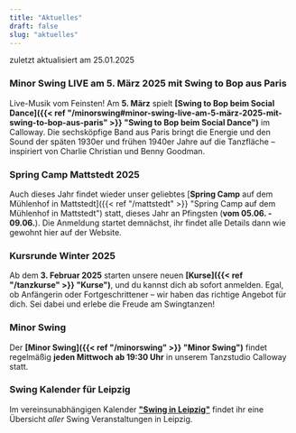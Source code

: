 ```yaml
---
title: "Aktuelles"
draft: false
slug: "aktuelles"
---
```


zuletzt aktualisiert am 25.01.2025

[//]: # (### Friday Night Balboa)
[//]: # (Im November laden wir euch wieder zum **[Friday Night Balboa]&#40;{{< ref "/fridaynightbalboa" >}} "Friday Night Balboa"&#41;**-Abend im Calloway ein: Am **29.11.**ab 18:30 Uhr starten wir mit einem Drop-In-Kurs, danach wird getanzt!)

[//]: # (### Tag der offenen Tür am 19.01.2025)
[//]: # (Am **19.01.2025** öffnen wir unsere Türen für euch! Kommt vorbei, lernt Swingtänze kennen und schnuppert in unsere Welt des Tanzes hinein. Weitere Infos findet ihr auf der Seite von unseren **[Tag der offenen Tür]&#40;{{< ref "/opendoor" >}} "Tag der offenen Tür"&#41;**! Danach gibt es die Möglichkeit, beim [Tea Dance]&#40;{{< ref "/swingteatime" >}} "Tea Dance"&#41; weiterzutanzen.)

### Minor Swing LIVE am 5. März 2025 mit Swing to Bop aus Paris
Live-Musik vom Feinsten! Am **5. März** spielt **[Swing to Bop beim Social Dance]({{< ref "/minorswing#minor-swing-live-am-5-märz-2025-mit-swing-to-bop-aus-paris" >}} "Swing to Bop beim Social Dance")** im Calloway. Die sechsköpfige Band aus Paris bringt die Energie und den Sound der späten 1930er und frühen 1940er Jahre auf die Tanzfläche – inspiriert von Charlie Christian und Benny Goodman.

### Spring Camp Mattstedt 2025
Auch dieses Jahr findet wieder unser geliebtes [**Spring Camp** auf dem Mühlenhof in Mattstedt]({{< ref "/mattstedt" >}} "Spring Camp auf dem Mühlenhof in Mattstedt") statt, dieses Jahr an Pfingsten (**vom 05.06. - 09.06.**). Die Anmeldung startet demnächst, ihr findet alle Details dann wie gewohnt hier auf der Website.

### Kursrunde Winter 2025
Ab dem **3. Februar 2025** starten unsere neuen **[Kurse]({{< ref "/tanzkurse" >}} "Kurse")**, und du kannst dich ab sofort anmelden. Egal, ob Anfängerin oder Fortgeschrittener – wir haben das richtige Angebot für dich. Sei dabei und erlebe die Freude am Swingtanzen!

### Minor Swing
Der **[Minor Swing]({{< ref "/minorswing" >}} "Minor Swing")** findet regelmäßig **jeden Mittwoch ab 19:30 Uhr** in unserem Tanzstudio Calloway statt.

### Swing Kalender für Leipzig
Im vereinsunabhängigen Kalender [**"Swing in Leipzig"**](https://kalender.digital/0c529f4b4448ea55b992) findet ihr eine Übersicht *aller* Swing Veranstaltungen in Leipzig.
